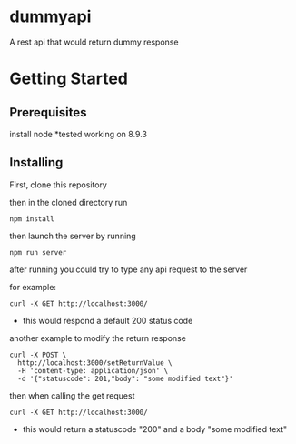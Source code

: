 # dummyapi
A rest api that would return dummy response

# Getting Started

## Prerequisites

install node *tested working on 8.9.3 

## Installing

First, clone this repository 

then in the cloned directory run 
```
npm install
```

then launch the server by running 
```
npm run server
```

after running you could try to type any api request to the server

for example:
```
curl -X GET http://localhost:3000/ 
```
* this would respond a default 200 status code

another example to modify the return response
```
curl -X POST \
  http://localhost:3000/setReturnValue \
  -H 'content-type: application/json' \
  -d '{"statuscode": 201,"body": "some modified text"}'
```
  then when calling the get request
  ```
  curl -X GET http://localhost:3000/
  ```
  * this would return a statuscode "200" and a body "some modified text" 
